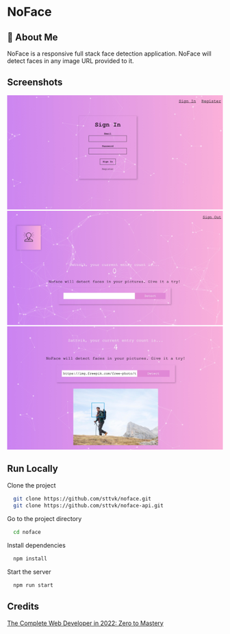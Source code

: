 # NoFace

## 🚀 About Me

NoFace is a responsive full stack face detection application. NoFace will detect faces in any image URL provided to it.

## Screenshots

![App Screenshot](screenshots/pic1.jpg)
![App Screenshot](screenshots/pic2.jpg)
![App Screenshot](screenshots/pic3.jpg)

## Run Locally

Clone the project

```bash
  git clone https://github.com/sttvk/noface.git
  git clone https://github.com/sttvk/noface-api.git
```

Go to the project directory

```bash
  cd noface
```

Install dependencies

```bash
  npm install
```

Start the server

```bash
  npm run start
```

## Credits

[The Complete Web Developer in 2022: Zero to Mastery](https://www.udemy.com/course/the-complete-web-developer-zero-to-mastery/learn/lecture/8803510?start=0#overview)

